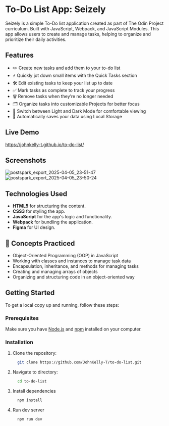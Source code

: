 # To-Do List App: Seizely

Seizely is a simple To-Do list application created as part of The Odin Project curriculum. Built with JavaScript, Webpack, and JavaScript Modules. This app allows users to create and manage tasks, helping to organize and prioritize their daily activities.

## Features

- ✏️ Create new tasks and add them to your to-do list
- ⚡ Quickly jot down small items with the Quick Tasks section
- 🛠️ Edit existing tasks to keep your list up to date
- ✅ Mark tasks as complete to track your progress
- 🗑️ Remove tasks when they’re no longer needed
- 🗂️ Organize tasks into customizable Projects for better focus
- 🌙 Switch between Light and Dark Mode for comfortable viewing
- 💾 Automatically saves your data using Local Storage

## Live Demo
https://johnkelly-t.github.io/to-do-list/

## Screenshots

![postspark_export_2025-04-05_23-51-47](https://github.com/user-attachments/assets/8af00113-5117-42bc-bf3b-64cab3a599c6)
![postspark_export_2025-04-05_23-50-24](https://github.com/user-attachments/assets/11a1d149-73b1-4574-9e7b-f5ab35e62b7d)

## Technologies Used

- **HTML5** for structuring the content.
- **CSS3** for styling the app.
- **JavaScript** for the app's logic and functionality.
- **Webpack** for bundling the application.
- **Figma** for UI design.

## 📙 Concepts Practiced

- Object-Oriented Programming (OOP) in JavaScript
- Working with classes and instances to manage task data
- Encapsulation, inheritance, and methods for managing tasks
- Creating and managing arrays of objects
- Organizing and structuring code in an object-oriented way

## Getting Started

To get a local copy up and running, follow these steps:

### Prerequisites

Make sure you have [Node.js](https://nodejs.org/) and [npm](https://www.npmjs.com/) installed on your computer.

### Installation

1. Clone the repository:
   ```bash
     git clone https://github.com/JohnKelly-T/to-do-list.git
   ```
2. Navigate to directory:
   ```bash
     cd to-do-list
   ```
4. Install dependencies
   ```bash
     npm install
   ```
5. Run dev server
   ```bash
     npm run dev
   ```
